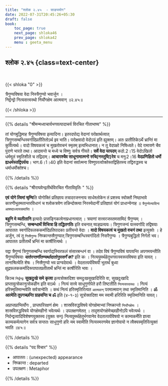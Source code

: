 ```yaml
---
title: "श्लोक २.४५  - साङ्ययोग"
date: 2022-07-31T20:45:26+05:30
draft: false
book:
    toc_page: true
    next_page: shloka46
    prev_page: shloka42
    menu : geeta_menu
---
```



## श्लोक २.४५ {class=text-center}

<br/>

{{< shloka  "0"  >}}

त्रैगुण्यविषया वेदा निस्त्रैगुण्यो भवार्जुन ।  
निर्द्वन्द्वो नित्यसत्त्वस्थो निर्योगक्षेम आत्मवान् ॥२.४५॥

{{< /shloka >}}

---

{{% details "श्रीमन्मध्वाचार्यभगवत्पादाचर्य विरचित  गीताभाष्य" %}}

तां योगबुद्धिमाह त्रैगुण्यविषया इत्यादिना। 
इतरदपोद्य वेदानां परोक्षार्थत्वात्  
त्रिगुणसम्बन्धिस्वर्गादिप्रतीतितोऽर्थ इव भाति। परोक्षवादो वेदोऽयं इति ह्युक्तम्। 
अतः प्रातीतिकेऽर्थे भ्रान्तिं मा कुर्वित्यर्थः। 
वादो विषयकत्वं च मुखतोवचनं स्मृतम् इत्यभिधानात्। 
न तु वेदपक्षो निषिध्यते। वेदे रामायणे चैव पुराणे भारते तथा। 
आदावन्ते च मध्ये च विष्णुः सर्वत्र गीयते। 
**सर्वे वेदा यत्पदम्** कठो.2।15 वेदोऽखिलो धर्ममूलं स्मृतिशीले च तद्विदाम्। 
**आचारश्चैव साधूनामात्मनो रुचि(नस्तुष्टि)रेव** च मनुः2।16 
**वेदप्रणिहितो धर्मो ह्यधर्मस्तद्विपर्ययः**। भाग.6।1।40 इति वेदानां 
सर्वात्मना विष्णुपरत्वोक्तेस्तद्विहितस्य तद्विरुद्धस्य च धर्माधर्मोक्तेश्च।

{{% /details %}}



{{% details "श्रीराघवेन्द्रतीर्थविरचित गीताविवृतिः " %}}


 **एवं योगे त्विमां श्रृण्वि**ति योगोक्तिं प्रतिज्ञाय तत्रादरजननाय
सार्धश्लोकेन तं प्रशस्य स्वोक्तौ निष्ठाभावे कारणीभूतमतान्तरविधानं च
श्लोकत्रयेण तन्निन्दोक्त्या निरस्येदानीं प्रतिज्ञातं योगं
प्राधान्येनाह ॥ `त्रैगुण्येत्यादिना आषष्ठाध्यायसमाप्ति` । 

**बहूनि मे व्यतीतानि**  इत्यादेः प्रासङ्गिकत्वेनाप्रधानत्वात्‌ । 
त्रयाणां सत्त्वरजस्तमसामिदं त्रैगुण्यम्‌ । 
त्रिगुणसम्बन्धि, **सम्बन्धार्थे विचित्रा हि तद्धितगतिः** इति
वचनात्‌ ष्यङ्‌प्रत्ययः। त्रिगुणजन्यं यत्स्वर्गादि तद्विषयाः आपाततः
स्वर्गादिफलककर्मादिप्रतिपादकाः प्रतीयन्ते वेदाः । 
**वादो विषयकत्वं च मुखतो वचनं तथा** इत्युक्तेः । 
हे अर्जुन, त्वं तु `निस्रैगुण्यः` निष्क्रान्तस्रैगुण्यात्‌
त्रिगुणसम्बन्धिस्वर्गादितो निसरैगुण्यः । त्रैगुण्यबुद्धितो निर्गतो भव। 
आपाततः प्रतीतार्थे भ्रन्तिं मा कार्षीरित्यर्थः । 

यद्वा त्रैगुण्यं त्रिगुणसम्बन्धि स्वर्गाद्यस्यिरफलं संसारबन्धनं वा । 
तदेव विषं  त्रैगुण्यविषं यापयन्ति
अपगमयन्तीति त्रैगुण्यविषयाः ***यातेरन्तर्णीतण्यर्थादातोनुपसर्गे क?*** इति
कः । नित्यपुमर्थहेतुभगवत्स्वरूपविषया इति यावत्‌ । तानाश्रित्येति शेषः ।
निस्रैगुण्यो भव प्राग्वदेवार्थः । वेदतात्पर्यविषयी भूतार्थं बुध्वा
क्षुद्रफलककर्मादिरूपापातप्रतीतार्थे  भ्रन्तिं मा कार्षीरिति भावः । 

किञ्च `निर्द्वन्द्रः` **सुखदुःखे समे कृत्वा** इत्यत्रोक्तदिशा समदुःखसुखादिरिति वा,
सुखदुःखादि प्राप्तावुत्सेकानुत्सेकहीन इति वाऽर्थः । 
नित्यं सत्त्वे साधुगुणोपेते हरौ तिष्टतीति `नित्यसत्त्वस्थः` । 
नित्यं हरिस्मृतिमान्भवेति सर्वत्रान्वेति । कथं 
नित्यं हरिस्मृतिरित्यत `आत्मवान्‌` परमात्मवान्‌ तथा स्मृतिमानिति ।
**ॐ आत्मेति तूपगच्छन्ति ग्राहयन्ति च ॐ** इति (४-१-३) सूत्रोक्तदिशा
मम स्वामी हरिरिति स्मृतिमानिति यावत्‌।  

अप्राप्तप्राप्यिर्योगः , प्राप्तपरिरक्षणं क्षेमः । 
शास्रविरुद्धविषये योगक्षेमाभ्यां निष्क्रान्तो `निर्योगक्षेमः` । 
शास्रविरुद्धविषये योगक्षेमहीनो भवेत्यर्थः । उपलक्षणमेतत्‌ । 
तादृशयोगक्षेमेच्छाहीनोऽपि भवेत्यर्थः । निर्दन्द्वत्वादिविशेषणयुक्तस्य
(युक्तः सन्‌) नित्यपुमर्थहेतुर्भगवानेव वेदतात्पर्यविषयो न काम्यकर्मेति
ज्ञत्वा काम्यकर्मत्यागेन सर्वत्र सन्ततः साधुगुणो हरिः मम स्वामीति
नित्यस्मरणमेव ज्ञानोपायो न त्वैक्यस्मृतिरित्युक्तं भवति  ॥४५॥

{{% /details %}}



{{% details "पद विचार" %}}

- आपाततः : (unexpected) appearance
- निष्क्रान्त : departed
- उपलक्षण : Metaphor

{{% /details %}}
